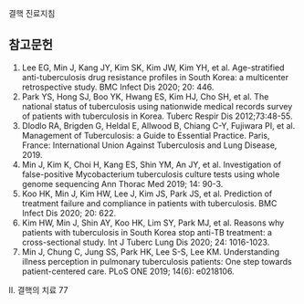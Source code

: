 결핵 진료지침

## 참고문헌

1.  Lee EG, Min J, Kang JY, Kim SK, Kim JW, Kim YH, et al. Age-stratified anti-tuberculosis drug resistance profiles in South Korea: a multicenter retrospective study. BMC Infect Dis 2020; 20: 446.
2.  Park YS, Hong SJ, Boo YK, Hwang ES, Kim HJ, Cho SH, et al. The national status of tuberculosis using nationwide medical records survey of patients with tuberculosis in Korea. Tuberc Respir Dis 2012;73:48-55.
3.  Dlodlo RA, Brigden G, Heldal E, Allwood B, Chiang C-Y, Fujiwara PI, et al. Management of Tuberculosis: a Guide to Essential Practice. Paris, France: International Union Against Tuberculosis and Lung Disease, 2019.
4.  Min J, Kim K, Choi H, Kang ES, Shin YM, An JY, et al. Investigation of false-positive Mycobacterium tuberculosis culture tests using whole genome sequencing Ann Thorac Med 2019; 14: 90-3.
5.  Koo HK, Min J, Kim HW, Lee J, Kim JS, Park JS, et al. Prediction of treatment failure and compliance in patients with tuberculosis. BMC Infect Dis 2020; 20: 622.
6.  Kim HW, Min J, Shin AY, Koo HK, Lim SY, Park MJ, et al. Reasons why patients with tuberculosis in South Korea stop anti-TB treatment: a cross-sectional study. Int J Tuberc Lung Dis 2020; 24: 1016-1023.
7.  Min J, Chung C, Jung SS, Park HK, Lee S-S, Lee KM. Understanding illness perception in pulmonary tuberculosis patients: One step towards patient-centered care. PLoS ONE 2019; 14(6): e0218106.

II. 결핵의 치료 <PAGE>77